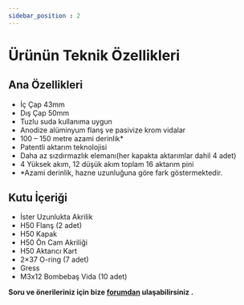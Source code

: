 ```yaml
---
sidebar_position : 2
---
```


# Ürünün Teknik Özellikleri

## Ana Özellikleri

- İç Çap 43mm
- Dış Çap 50mm
- Tuzlu suda kullanıma uygun
- Anodize alüminyum flanş ve pasivize krom vidalar
- 100 – 150 metre azami derinlik*
- Patentli aktarım teknolojisi
- Daha az sızdırmazlık elemanı(her kapakta aktarımlar dahil 4 adet)
- 4 Yüksek akım, 12 düşük akım toplam 16 aktarım pini
- *Azami derinlik, hazne uzunluğuna göre fark göstermektedir.

## Kutu İçeriği

- İster Uzunlukta Akrilik
- H50 Flanş (2 adet)
- H50 Kapak
- H50 Ön Cam Akriliği
- H50 Aktarıcı Kart
- 2×37 O-ring (7 adet)
- Gress
- M3x12 Bombebaş Vida (10 adet)



**Soru ve önerileriniz için bize [forumdan](https://forum.degzrobotics.com/)    ulaşabilirsiniz .**